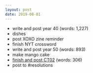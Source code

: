 ```yaml
---
layout: post
date: 2019-08-01
---
```


- write and post year 40 (words: 1,227)
- dishes
- post XOXO zine reminder
- finish NYT crossword
- write and post year 50 (words: 893)
- make mango cake
- [finish and post CT02](https://jessdriscoll.itch.io/congenial-telegram) (words: 306)
- post to #resolutions
